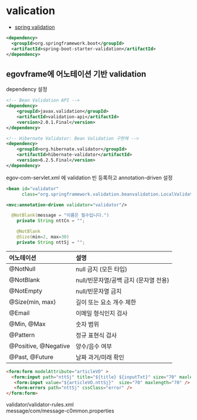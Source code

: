 # valication
- [spring validation](https://docs.spring.io/spring-framework/reference/core/validation/validator.html)

```xml
<dependency>
  <groupId>org.springframework.boot</groupId>
  <artifactId>spring-boot-starter-validation</artifactId>
</dependency>
```


## egovframe에 어노테이션 기반 validation

dependency 설정  
```xml
<!-- Bean Validation API -->
<dependency>
    <groupId>javax.validation</groupId>
    <artifactId>validation-api</artifactId>
    <version>2.0.1.Final</version>
</dependency>

<!-- Hibernate Validator: Bean Validation 구현체 -->
<dependency>
    <groupId>org.hibernate.validator</groupId>
    <artifactId>hibernate-validator</artifactId>
    <version>6.2.5.Final</version>
</dependency>
```

egov-com-servlet.xml 에 validation 빈 등록하고 annotation-driven 설정  

```xml
<bean id="validator"
      class="org.springframework.validation.beanvalidation.LocalValidatorFactoryBean" />

<mvc:annotation-driven validator="validator"/>
```

```java
  @NotBlank(message = "이름은 필수입니다.")
	private String nttCn = "";

	@NotBlank
	@Size(min=2, max=30)
	private String nttSj = "";

```

|어노테이션|	설명|
|:-|:-|
|@NotNull|	null 금지 (모든 타입)|
|@NotBlank|	null/빈문자열/공백 금지 (문자열 전용)|
|@NotEmpty|	null/빈문자열 금지|
|@Size(min, max)|	길이 또는 요소 개수 제한|
|@Email|	이메일 형식인지 검사|
|@Min, @Max|	숫자 범위|
|@Pattern	|정규 표현식 검사|
|@Positive, @Negative|	양수/음수 여부|
|@Past, @Future|	날짜 과거/미래 확인|

```html
<form:form modelAttribute="articleVO" >
  <form:input path="nttSj" title="${title} ${inputTxt}" size="70" maxlength="70" />
   <form:input value="${articleVO.nttSj}"  size="70" maxlength="70" />
   <form:errors path="nttSj" cssClass="error" />
</form:form>

```

validator/validator-rules.xml  
message/com/message-c0mmon.properties  
